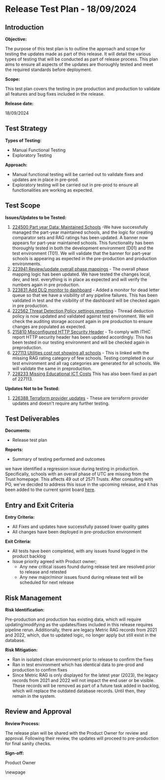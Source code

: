 ﻿# Release Test Plan - 18/09/2024

## Introduction
**Objective:**

The purpose of this test plan is to outline the approach and scope for testing the updates made as part of this release.
It will detail the various types of testing that will be conducted as part of release process. This plan aims to ensure
all aspects of the updates are thoroughly tested and meet the required standards before deployment.

**Scope:**

This test plan covers the testing in pre production and production to validate all features and bug fixes included in the release.

**Release date:**

18/09/2024

## Test Strategy
**Types of Testing:**

- Manual Functional Testing
- Exploratory Testing

**Approach:**

- Manual functional testing will be carried out to validate fixes and updates are in place in pre-prod.
- Exploratory testing will be carried out in pre-prod to ensure all functionalities are working as expected.

## Test Scope
**Issues/Updates to be Tested:**

1. [224500 Part year Data: Maintained Schools](https://dev.azure.com/dfe-ssp/s198-DfE-Benchmarking-service/_workitems/edit/224500) -We have successfully managed the part-year maintained schools, and the logic for creating comparator sets and RAG ratings has been updated. A banner now appears for part-year maintained schools. This functionality has been thoroughly tested in both the development environment (D01) and the test environment (T01). We will validate that the banner for part-year schools is appearing as expected in the pre-production and production environments.
2. [223941 Review/update overall phase mappings](https://dev.azure.com/dfe-ssp/s198-DfE-Benchmarking-service/_workitems/edit/223941) - The overall phase mapping logic has been updated. We have tested the changes local, dev, and test. everything is in place as expected and will verify the numbers again in pre production. 
3. [223831 Add DLQ monitor to dashboard](https://dev.azure.com/dfe-ssp/s198-DfE-Benchmarking-service/_workitems/edit/223831) - Added a monitor for dead letter queue so that we have a visibility of any pipeline failures. This has been validated in test and the visibility of the dashboard will be checked again in pre production.
4. [222562 Threat Detection Policy settings reverting](https://dev.azure.com/dfe-ssp/s198-DfE-Benchmarking-service/_workitems/edit/222562) - Thread deduction policy is now updated and validated against test environment. We will check the auditing storage account again in pre production to ensure changes are populated as expected. 
5. [215810 Misconfigured HTTP Security Header](https://dev.azure.com/dfe-ssp/s198-DfE-Benchmarking-service/_workitems/edit/215819) - To comply with ITHC report HTTP security header has been updated accordingly. This has been tested in our testing environment and will be checked again in preproduction. 
6. [227113 Utilities cost not showing all schools](https://dev.azure.com/dfe-ssp/s198-DfE-Benchmarking-service/_workitems/edit/227113) - This is linked with the missing RAG rating category of few schools. Testing completed in our test environment and all rag categories are generated for all schools. We will validate the same in preproduction.  
7. [228233 Missing Educational ICT Costs](https://dev.azure.com/dfe-ssp/s198-DfE-Benchmarking-service/_workitems/edit/228233) This has also been fixed as part of 227113. 


**Updates Not to be Tested:**

1. [226388 Terraform provider updates](https://dev.azure.com/dfe-ssp/s198-DfE-Benchmarking-service/_workitems/edit/226388) - These are terraform provider updates and doesn't require any further testing.

## Test Deliverables
**Documents:**

- Release test plan

**Reports:**

- Summary of testing performed and outcomes

we have identified a regression issue during testing in production. Specifically, schools with an overall phase of UTC are missing from the Trust homepage. This affects 49 out of 2571 Trusts. After consulting with PO, we’ve decided to address this issue in the upcoming release, and it has been added to the current sprint board [here](https://dev.azure.com/dfe-ssp/s198-DfE-Benchmarking-service/_workitems/edit/229260).

## Entry and Exit Criteria
**Entry Criteria:**

- All Fixes and updates have successfully passed lower quality gates
- All changes have been deployed in pre-production environment

**Exit Criteria:**

- All tests have been completed, with any issues found logged in the product backlog
- Issue priority agreed with Product owner;
    - Any new critical issues found during release test are resolved prior to release and retested
    - Any new major/minor issues found during release test will be scheduled for next release

## Risk Management
**Risk Identification:**

Pre-production and production has existing data, which will require updating/modifying as the updates/fixes included in this
release requires pipeline rerun. Additionally, there are legacy Metric RAG records from 2021 and 2022, which, due to updated logic, no longer apply but still exist in the database. 

**Risk Mitigation:**

- Ran in isolated clean environment prior to release to confirm the fixes
- Ran in test environment which has identical data to pre-prod and production to confirm fixes
- Since Metric RAG is only displayed for the latest year (2023), the legacy records from 2021 and 2022 will not impact the end user or be visible. These records will be removed as part of a future task added in backlog, which will replace the outdated database records. Until then, they remain in the system.
## Review and Approval
**Review Process:**

The release plan will be shared with the Product Owner for review and approval. Following their review, the updates will
proceed to pre-production for final sanity checks.

**Sign-off:**

Product Owner

\newpage